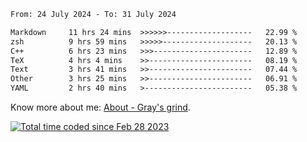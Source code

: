 <!--START_SECTION:waka-->

```txt
From: 24 July 2024 - To: 31 July 2024

Markdown     11 hrs 24 mins  >>>>>>-------------------   22.99 %
zsh          9 hrs 59 mins   >>>>>--------------------   20.13 %
C++          6 hrs 23 mins   >>>----------------------   12.89 %
TeX          4 hrs 4 mins    >>-----------------------   08.19 %
Text         3 hrs 41 mins   >>-----------------------   07.44 %
Other        3 hrs 25 mins   >>-----------------------   06.91 %
YAML         2 hrs 40 mins   >------------------------   05.38 %
```

<!--END_SECTION:waka-->

<!-- [![grayxu's github stats](https://github-readme-stats.vercel.app/api?username=grayxu&count_private=true&show_icons=true)](https://github.com/grayxu) -->

Know more about me: [About - Gray's grind](https://www.grayxu.cn/).
<p align="left">
  <a href="https://wakatime.com/@c69eb31e-43a1-463f-8968-c3449e386f57"><img src="https://wakatime.com/badge/user/c69eb31e-43a1-463f-8968-c3449e386f57.svg" title="Total time coded since Feb 28 2023" /></a>
</p>

